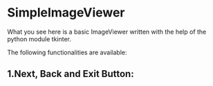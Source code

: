 # SimpleImageViewer
What you see here is a basic ImageViewer written with the help of the python module tkinter.

The following functionalities are available:


1.Next, Back and Exit Button:
----------------------------------------
